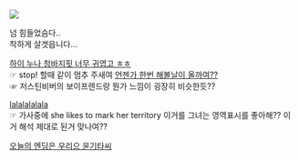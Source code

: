 #  

![](https://upload2.inven.co.kr/upload/2015/12/16/bbs/i13201890890.jpg)    

넘 힘들었슴다..  
착하게 살겟읍니다...  

 [하이 누나 청바지핏 너무 귀엽고 ㅎㅎ ](https://youtu.be/NC5lqY0xSp4)  
 ☞ stop! 할때 같이 멈추 주새여
 [언젠가 한번 해볼날이 올까여??](https://youtu.be/adiKeNfK1Mc)  
 ☞ 저스틴비버의 보이프렌드랑 뭔가 느낌이 굉장히 비슷한듯??

 [lalalalalala](https://youtu.be/TgUo2q1VK7E)  
 ☞ 가사중에 she likes to mark her territory 
 이거를 그녀는 영역표시를 좋아해?? 이거 해석 제대로 된거 맞나여??
 
 [오늘의 엔딩은 우리으 윤기타씨](https://youtu.be/Lm5pklfk7MQ)

 
